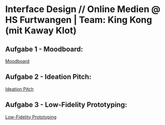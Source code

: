 # Interface Design // Online Medien @ HS Furtwangen | Team: King Kong (mit Kaway Klot)

## Aufgabe 1 - Moodboard:
<a href="https://github.com/animsr/IFD/files/8332013/Inspiration.pdf"> Moodboard </a>
## Aufgabe 2 - Ideation Pitch:
<a href="https://github.com/animsr/IFD/files/8463107/Ideation.Pitch.pdf"> Ideation Pitch </a>
## Aufgabe 3 - Low-Fidelity Prototyping:
<a href="https://github.com/animsr/IFD/files/8566496/Low-Fid.Prototyp.pdf"> Low-Fidelity Prototyping </a>
